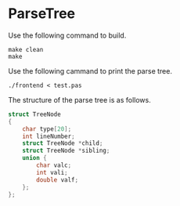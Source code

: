 # ParseTree
Use the following command to build.
```
make clean
make
```
Use the following cammand to print the parse tree.
```
./frontend < test.pas
```
The structure of the parse tree is as follows.
```cpp
struct TreeNode
{
    char type[20];
    int lineNumber;
    struct TreeNode *child;
    struct TreeNode *sibling;
    union {
        char valc;
        int vali;
        double valf;
    };
};
```

